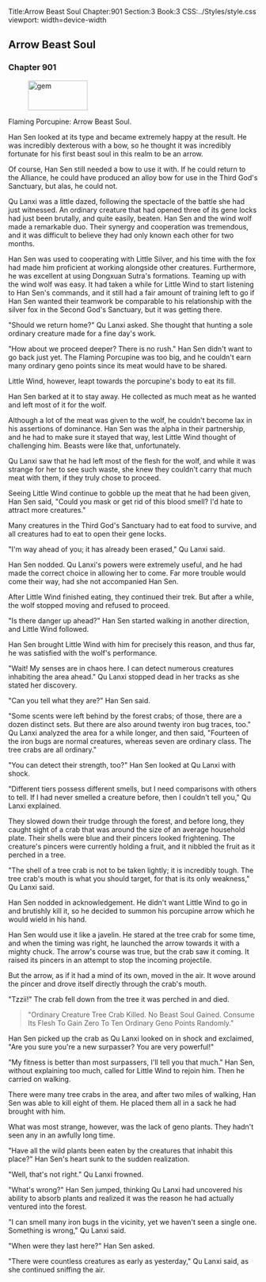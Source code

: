 Title:Arrow Beast Soul 
Chapter:901 
Section:3 
Book:3 
CSS:../Styles/style.css 
viewport: width=device-width
  
## Arrow Beast Soul
### Chapter 901
  
<figure>
	<img src="../Images/gem.gif" alt="gem" id="gem" width="120" height="60" />
</figure>
  

  
Flaming Porcupine: Arrow Beast Soul.

Han Sen looked at its type and became extremely happy at the result. He was incredibly dexterous with a bow, so he thought it was incredibly fortunate for his first beast soul in this realm to be an arrow.

Of course, Han Sen still needed a bow to use it with. If he could return to the Alliance, he could have produced an alloy bow for use in the Third God's Sanctuary, but alas, he could not.

Qu Lanxi was a little dazed, following the spectacle of the battle she had just witnessed. An ordinary creature that had opened three of its gene locks had just been brutally, and quite easily, beaten. Han Sen and the wind wolf made a remarkable duo. Their synergy and cooperation was tremendous, and it was difficult to believe they had only known each other for two months.

Han Sen was used to cooperating with Little Silver, and his time with the fox had made him proficient at working alongside other creatures. Furthermore, he was excellent at using Dongxuan Sutra's formations. Teaming up with the wind wolf was easy. It had taken a while for Little Wind to start listening to Han Sen's commands, and it still had a fair amount of training left to go if Han Sen wanted their teamwork be comparable to his relationship with the silver fox in the Second God's Sanctuary, but it was getting there.

"Should we return home?" Qu Lanxi asked. She thought that hunting a sole ordinary creature made for a fine day's work.

"How about we proceed deeper? There is no rush." Han Sen didn't want to go back just yet. The Flaming Porcupine was too big, and he couldn't earn many ordinary geno points since its meat would have to be shared.

Little Wind, however, leapt towards the porcupine's body to eat its fill.

Han Sen barked at it to stay away. He collected as much meat as he wanted and left most of it for the wolf.

Although a lot of the meat was given to the wolf, he couldn't become lax in his assertions of dominance. Han Sen was the alpha in their partnership, and he had to make sure it stayed that way, lest Little Wind thought of challenging him. Beasts were like that, unfortunately.

Qu Lanxi saw that he had left most of the flesh for the wolf, and while it was strange for her to see such waste, she knew they couldn't carry that much meat with them, if they truly chose to proceed.

Seeing Little Wind continue to gobble up the meat that he had been given, Han Sen said, "Could you mask or get rid of this blood smell? I'd hate to attract more creatures."

Many creatures in the Third God's Sanctuary had to eat food to survive, and all creatures had to eat to open their gene locks.

"I'm way ahead of you; it has already been erased," Qu Lanxi said.

Han Sen nodded. Qu Lanxi's powers were extremely useful, and he had made the correct choice in allowing her to come. Far more trouble would come their way, had she not accompanied Han Sen.

After Little Wind finished eating, they continued their trek. But after a while, the wolf stopped moving and refused to proceed.

"Is there danger up ahead?" Han Sen started walking in another direction, and Little Wind followed.

Han Sen brought Little Wind with him for precisely this reason, and thus far, he was satisfied with the wolf's performance.

"Wait! My senses are in chaos here. I can detect numerous creatures inhabiting the area ahead." Qu Lanxi stopped dead in her tracks as she stated her discovery.

"Can you tell what they are?" Han Sen said.

"Some scents were left behind by the forest crabs; of those, there are a dozen distinct sets. But there are also around twenty iron bug traces, too." Qu Lanxi analyzed the area for a while longer, and then said, "Fourteen of the iron bugs are normal creatures, whereas seven are ordinary class. The tree crabs are all ordinary."

"You can detect their strength, too?" Han Sen looked at Qu Lanxi with shock.

"Different tiers possess different smells, but I need comparisons with others to tell. If I had never smelled a creature before, then I couldn't tell you," Qu Lanxi explained.

They slowed down their trudge through the forest, and before long, they caught sight of a crab that was around the size of an average household plate. Their shells were blue and their pincers looked frightening. The creature's pincers were currently holding a fruit, and it nibbled the fruit as it perched in a tree.

"The shell of a tree crab is not to be taken lightly; it is incredibly tough. The tree crab's mouth is what you should target, for that is its only weakness," Qu Lanxi said.

Han Sen nodded in acknowledgement. He didn't want Little Wind to go in and brutishly kill it, so he decided to summon his porcupine arrow which he would wield in his hand.

Han Sen would use it like a javelin. He stared at the tree crab for some time, and when the timing was right, he launched the arrow towards it with a mighty chuck. The arrow's course was true, but the crab saw it coming. It raised its pincers in an attempt to stop the incoming projectile.

But the arrow, as if it had a mind of its own, moved in the air. It wove around the pincer and drove itself directly through the crab's mouth.

"Tzzii!" The crab fell down from the tree it was perched in and died.

> "Ordinary Creature Tree Crab Killed. No Beast Soul Gained. Consume Its Flesh To Gain Zero To Ten Ordinary Geno Points Randomly."

Han Sen picked up the crab as Qu Lanxi looked on in shock and exclaimed, "Are you sure you're a new surpasser? You are very powerful!"

"My fitness is better than most surpassers, I'll tell you that much." Han Sen, without explaining too much, called for Little Wind to rejoin him. Then he carried on walking.

There were many tree crabs in the area, and after two miles of walking, Han Sen was able to kill eight of them. He placed them all in a sack he had brought with him.

What was most strange, however, was the lack of geno plants. They hadn't seen any in an awfully long time.

"Have all the wild plants been eaten by the creatures that inhabit this place?" Han Sen's heart sunk to the sudden realization.

"Well, that's not right." Qu Lanxi frowned.

"What's wrong?" Han Sen jumped, thinking Qu Lanxi had uncovered his ability to absorb plants and realized it was the reason he had actually ventured into the forest.

"I can smell many iron bugs in the vicinity, yet we haven't seen a single one. Something is wrong," Qu Lanxi said.

"When were they last here?" Han Sen asked.

"There were countless creatures as early as yesterday," Qu Lanxi said, as she continued sniffing the air.